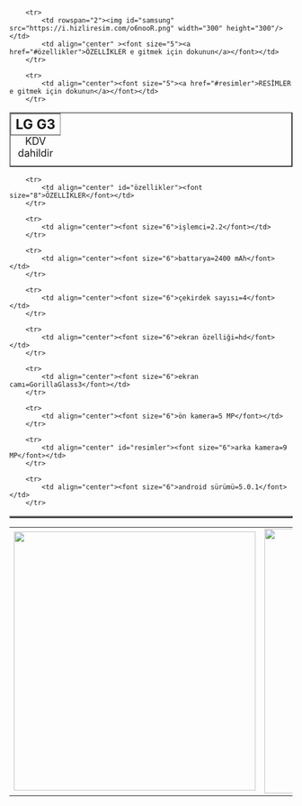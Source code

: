 <!DOCTYPE html PUBLIC "-//W3C//DTD XHTML 1.0 Transitional//EN" "http://www.w3.org/TR/xhtml1/DTD/xhtml1-transitional.dtd">
<html xmlns="http://www.w3.org/1999/xhtml" xml:lang="en">
<head>
	<meta http-equiv="Content-Type" content="text/html;charset=UTF-8" />
	<title>LG G3</title>
</head>
<body>

<table border="2" align="center">
	<caption align="bottom" ><font size="4">KDV dahildir</font></caption><br/>
		<tr>
			<th colspan="2"><font size="5">LG G3</font></th>
		</tr>
		
		<tr>
			<td rowspan="2"><img id="samsung" src="https://i.hizliresim.com/o6nooR.png" width="300" height="300"/></td>
			<td align="center" ><font size="5"><a href="#özellikler">ÖZELLİKLER e gitmek için dokunun</a></font></td>
		</tr>
		
		<tr>
			<td align="center"><font size="5"><a href="#resimler">RESİMLER e gitmek için dokunun</a></font></td>
		</tr>
		
		
</table>

<table align="center" border="2">

		<tr>
			<td align="center" id="özellikler"><font size="8">ÖZELLİKLER</font></td>
		</tr>
		
		<tr>
			<td align="center"><font size="6">işlemci=2.2</font></td>
		</tr>
		
		<tr>
			<td align="center"><font size="6">battarya=2400 mAh</font></td>
		</tr>
		
		<tr>
			<td align="center"><font size="6">çekirdek sayısı=4</font></td>
		</tr>
		
		<tr>
			<td align="center"><font size="6">ekran özelliği=hd</font></td>
		</tr>
		
		<tr>
			<td align="center"><font size="6">ekran camı=GorillaGlass3</font></td>
		</tr>
		
		<tr>
			<td align="center"><font size="6">ön kamera=5 MP</font></td>
		</tr>
		
		<tr>
			<td align="center" id="resimler"><font size="6">arka kamera=9 MP</font></td>
		</tr>
		
		<tr>
			<td align="center"><font size="6">android sürümü=5.0.1</font></td>
		</tr>
		
</table>

<table>
		<tr>
			<td><img src="C:\Users\Lenovo\Desktop\wwwroot\usayan.com\images\lgg3.jpg" width="430" height="460"/></td>
			<td><img src="C:\Users\Lenovo\Desktop\wwwroot\usayan.com\images\lgg3+2.jpg"width="440" height="470"/></td>
			<td><img src="C:\Users\Lenovo\Desktop\wwwroot\usayan.com\images\lgg3+3.jpg"width="440" height="470"/></td>
		</tr>
</table>
</body>
</html>
